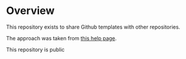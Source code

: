 # Overview

This repository exists to share Github templates with other repositories.

The approach was taken from
[this help page](https://help.github.com/en/github/building-a-strong-community/creating-a-default-community-health-file).

This repository is public
